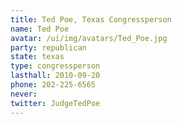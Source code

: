 ```yaml
---
title: Ted Poe, Texas Congressperson
name: Ted Poe
avatar: /ui/img/avatars/Ted_Poe.jpg
party: republican
state: texas
type: congressperson
lasthall: 2010-09-20
phone: 202-225-6565
never: 
twitter: JudgeTedPoe
---
```


